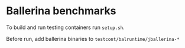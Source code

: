 # Ballerina benchmarks

To build and run testing containers run `setup.sh`. 

Before run, add ballerina binaries to `testcont/balruntime/jballerina-*`
